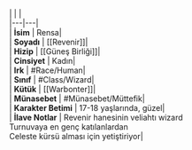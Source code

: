 |  |  |<br>|---|---|<br>| **İsim** | Rensa|<br>| **Soyadı** | [[Revenir]]|<br>| **Hizip** | [[Güneş Birliği]]|<br>| **Cinsiyet** | Kadın|<br>| **Irk** | #Race/Human|<br>| **Sınıf** | #Class/Wizard|<br>| **Kütük** | [[Warbonter]]|<br>| **Münasebet** | #Münasebet/Müttefik|<br>| **Karakter Betimi** | 17-18 yaşlarında, güzel|<br>| **İlave Notlar** | Revenir hanesinin veliahtı wizard<br>Turnuvaya en genç katılanlardan<br>Celeste kürsü alması için yetiştiriyor|<br>